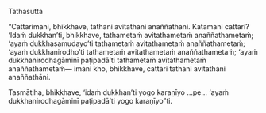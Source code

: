 Tathasutta

“Cattārimāni, bhikkhave, tathāni avitathāni anaññathāni. Katamāni cattāri? ‘Idaṁ dukkhan’ti, bhikkhave, tathametaṁ avitathametaṁ anaññathametaṁ; ‘ayaṁ dukkhasamudayo’ti tathametaṁ avitathametaṁ anaññathametaṁ; ‘ayaṁ dukkhanirodho’ti tathametaṁ avitathametaṁ anaññathametaṁ; ‘ayaṁ dukkhanirodhagāminī paṭipadā’ti tathametaṁ avitathametaṁ anaññathametaṁ— imāni kho, bhikkhave, cattāri tathāni avitathāni anaññathāni.

Tasmātiha, bhikkhave, ‘idaṁ dukkhan’ti yogo karaṇīyo …pe… ‘ayaṁ dukkhanirodhagāminī paṭipadā’ti yogo karaṇīyo”ti.